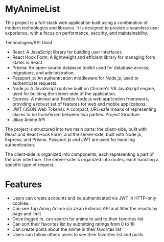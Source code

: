 # MyAnimeList

This project is a full-stack web application built using a combination of modern technologies and libraries. It is designed to provide a seamless user experience, with a focus on performance, security, and maintainability.

Technologies/API Used
- React: A JavaScript library for building user interfaces.
- React Hook Form: A lightweight and efficient library for managing form states in React.
- Prisma: An open-source database toolkit used for database access, migrations, and administration.
- Passport.js: An authentication middleware for Node.js, used to authenticate requests.
- Node.js: A JavaScript runtime built on Chrome's V8 JavaScript engine, used for building the server-side of the application.
- Express: A minimal and flexible Node.js web application framework, providing a robust set of features for web and mobile applications.
- JWT (JSON Web Tokens): A compact, URL-safe means of representing claims to be transferred between two parties.
Project Structure
- Jikan Anime API

The project is structured into two main parts: the client-side, built with React and React Hook Form, and the server-side, built with Node.js, Express, and Prisma. Passport.js and JWT are used for handling authentication.

The client-side is organized into components, each representing a part of the user interface. The server-side is organized into routes, each handling a specific type of request.

# Features

- Users can create accounts and be authenticated via JWT in HTTP-only cookies.
- Can see Top Airing Anime via Jikan External API and filter the results by page and limit
- Once logged in, can search for anime to add to their favorites list
- Can sort their favorites list by submitting ratings from 0 to 10
- Can create posts about the anime in their favorites list
- Users can follow others users to see their favorites list and posts
